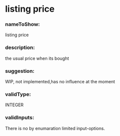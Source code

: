 

# listing price



    


### nameToShow:
    
listing price    


### description:
    
the usual price when its bought    


### suggestion:
    
WIP, not implemented,has no influence at the moment    


### validType:
    
INTEGER    


### validInputs:
    
There is no by enumaration limited input-options.  

